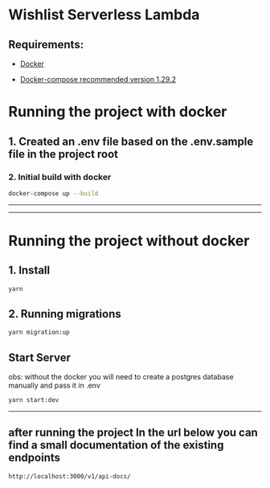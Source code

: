# Wishlist Serverless Lambda

## Requirements:
  * [Docker](https://docs.docker.com/engine/installation/)

  * [Docker-compose recommended version 1.29.2](https://docs.docker.com/compose/install/)



# Running the project with docker
## 1. Created an .env file based on the .env.sample file in the project root

### 2. Initial build with docker
```sh
docker-compose up --build
```

___
___


# Running the project without docker
## 1. Install
```sh
yarn
```

## 2. Running migrations
```sh
yarn migration:up
```

## Start Server
obs: without the docker you will need to create a postgres database manually and pass it in .env
```sh
yarn start:dev
```

___

## after running the project In the url below you can find a small documentation of the existing endpoints
```
http://localhost:3000/v1/api-docs/
```